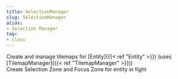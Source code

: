 ```yaml
---
title: SelectionManager
slug: SelectionManager
alias: 
- Selection Manager
tag: 
- class
---
```

Create and manage tilemaps for [Entity]({{< ref "Entity" >}}) (uses [TilemapManager]({{< ref "TilemapManager" >}}))\
Create Selection Zone and Focus Zone for entity in fight
